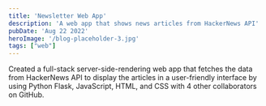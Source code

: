 ```yaml
---
title: 'Newsletter Web App'
description: 'A web app that shows news articles from HackerNews API'
pubDate: 'Aug 22 2022'
heroImage: '/blog-placeholder-3.jpg'
tags: ["web"]
---
```


Created a full-stack server-side-rendering web app that fetches the data from HackerNews API to display the articles in a user-friendly interface by using Python Flask, JavaScript, HTML, and CSS with 4 other collaborators on GitHub.
